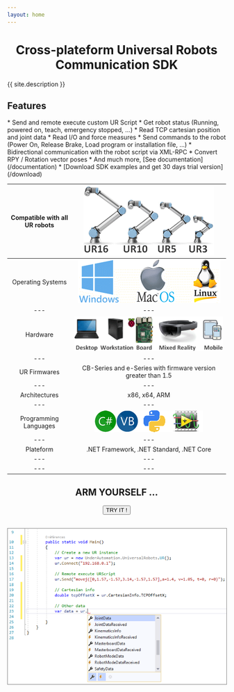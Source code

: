 ```yaml
---
layout: home
---
```


<h1><center>Cross-plateform Universal Robots Communication SDK</center></h1>

{{ site.description }}

<h2>Features</h2>
* Send and remote execute custom UR Script
* Get robot status (Running, powered on, teach, emergency stopped, ...)
* Read TCP cartesian position and joint data
* Read I/O and force measures
* Send commands to the robot (Power On, Release Brake, Load program or installation file, ...)
* Bidirectional communication with the robot script via XML-RPC
* Convert RPY / Rotation vector poses
* And much more, [See documentation](/documentation)
* [Download SDK examples and get 30 days trial version](/download)

|Compatible with all UR robots|![UR16, UR10, UR5, UR3](/assets/robots.png "Works with UR16, UR10, UR5, UR3 !")|
|:---:|:---:|
| Operating Systems | ![Windows, MacOS, Linux](/assets/os.png "Works on Windows, MacOS and Linux !") |
|---|---|
| Hardware | ![Desktop, Workstation, Boards (Raspberry PI, ...), Mixed Reality, Mobile](/assets/hardware.png) |
|---|---|
| UR Firmwares | CB-Series and e-Series with firmware version greater than 1.5 |
|---|---|
| Architectures | x86, x64, ARM |
|---|---|
| Programming Languages | ![C#, VB.NET](/assets/langages.png) |
|---|---|
| Plateform | .NET Framework, .NET Standard, .NET Core |
|---|---|
|---|---|

<center>
<h2>ARM YOURSELF ...</h2>
<div class="btn-container">
      <button title="Try it now !" onclick="location.href='/download'" class="btn-pill">
        <span>TRY IT !</span>
      </button>
</div>
	  
<br>

<a href="/download"><img src="/assets/example-universal-robots-sdk.png" alt="Try it!" title="Try it now !" style="border: 1px solid gray" /></a>


</center>
